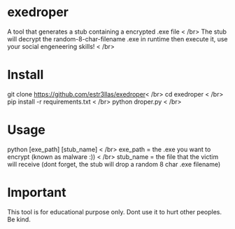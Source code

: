 # exedroper
A tool that generates a stub containing a encrypted .exe file < /br>
The stub will decrypt the  random-8-char-filename .exe in runtime then execute it, use your social engeneering skills! < /br>

# Install 
git clone https://github.com/estr3llas/exedroper< /br>
cd exedroper < /br>
pip install -r requirements.txt < /br>
python droper.py < /br>

# Usage
python [exe_path] [stub_name] < /br>
exe_path = the .exe you want to encrypt (known as malware :)) < /br>
stub_name = the file that the victim will receive (dont forget, the stub will drop a random 8 char .exe filename)

# Important
This tool is for educational purpose only. Dont use it to hurt other peoples. Be kind.
